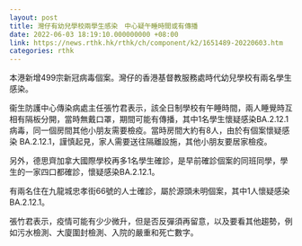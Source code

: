 ```yaml
---
layout: post
title: 灣仔有幼兒學校兩學生感染　中心疑午睡時間或有傳播
date: 2022-06-03 18:19:10.000000000 +08:00
link: https://news.rthk.hk/rthk/ch/component/k2/1651489-20220603.htm
categories: rthk
---
```


本港新增499宗新冠病毒個案。灣仔的香港基督教服務處時代幼兒學校有兩名學生感染。

衞生防護中心傳染病處主任張竹君表示，該全日制學校有午睡時間，兩人睡覺時互相有隔板分開，當時無戴口罩，期間可能有傳播，其中1名學生懷疑感染BA.2.12.1病毒，同一個房間其他小朋友需要檢疫。當時房間大約有8人，由於有個案懷疑感染 BA.2.12.1，謹慎起見，家人需要送往隔離設施，其他小朋友要居家檢疫。

另外，德思齊加拿大國際學校再多1名學生確診，是早前確診個案的同班同學，學生的一家四口都確診，懷疑感染BA.2.12.1。

有兩名住在九龍城忠孝街66號的人士確診，屬於源頭未明個案，其中1人懷疑感染BA.2.12.1。

張竹君表示，疫情可能有少少微升，但是否反彈須再留意，以及要看其他趨勢，例如污水檢測、大廈圍封檢測、入院的嚴重和死亡數字。

